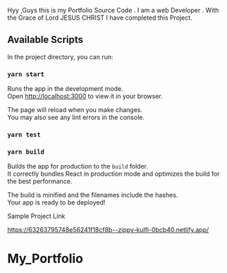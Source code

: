 Hyy ,Guys this is my Portfolio Source Code .
I am a web Developer .
With the Grace of Lord JESUS CHRIST I have completed this Project.


## Available Scripts

In the project directory, you can run:

### `yarn start`

Runs the app in the development mode.\
Open [http://localhost:3000](http://localhost:3000) to view it in your browser.

The page will reload when you make changes.\
You may also see any lint errors in the console.

### `yarn test`

### `yarn build`

Builds the app for production to the `build` folder.\
It correctly bundles React in production mode and optimizes the build for the best performance.

The build is minified and the filenames include the hashes.\
Your app is ready to be deployed!


Sample Project Link




https://63263795748e56241f18cf8b--zippy-kulfi-0bcb40.netlify.app/












# My_Portfolio
